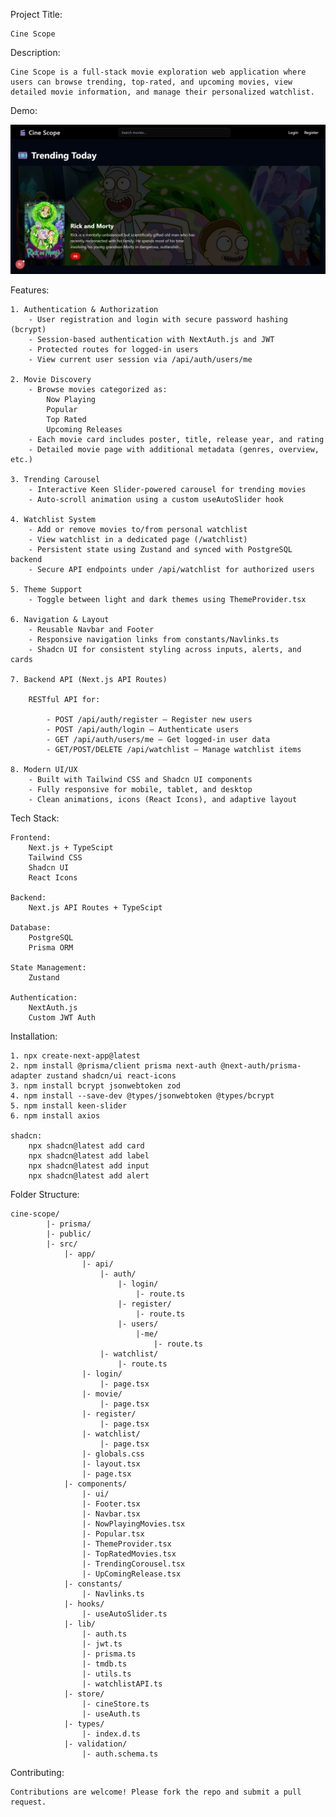 Project Title:

    Cine Scope

Description:

    Cine Scope is a full-stack movie exploration web application where users can browse trending, top-rated, and upcoming movies, view detailed movie information, and manage their personalized watchlist.

Demo:

![Home Page Screenshot](/public/cine-scope-demo.png)

Features:

    1. Authentication & Authorization
        - User registration and login with secure password hashing (bcrypt)
        - Session-based authentication with NextAuth.js and JWT
        - Protected routes for logged-in users
        - View current user session via /api/auth/users/me
    
    2. Movie Discovery
        - Browse movies categorized as:
            Now Playing
            Popular
            Top Rated
            Upcoming Releases
        - Each movie card includes poster, title, release year, and rating
        - Detailed movie page with additional metadata (genres, overview, etc.)
    
    3. Trending Carousel
        - Interactive Keen Slider-powered carousel for trending movies
        - Auto-scroll animation using a custom useAutoSlider hook
    
    4. Watchlist System
        - Add or remove movies to/from personal watchlist
        - View watchlist in a dedicated page (/watchlist)
        - Persistent state using Zustand and synced with PostgreSQL backend
        - Secure API endpoints under /api/watchlist for authorized users

    5. Theme Support
        - Toggle between light and dark themes using ThemeProvider.tsx

    6. Navigation & Layout
        - Reusable Navbar and Footer
        - Responsive navigation links from constants/Navlinks.ts
        - Shadcn UI for consistent styling across inputs, alerts, and cards

    7. Backend API (Next.js API Routes)

        RESTful API for:

            - POST /api/auth/register – Register new users
            - POST /api/auth/login – Authenticate users
            - GET /api/auth/users/me – Get logged-in user data
            - GET/POST/DELETE /api/watchlist – Manage watchlist items

    8. Modern UI/UX
        - Built with Tailwind CSS and Shadcn UI components
        - Fully responsive for mobile, tablet, and desktop
        - Clean animations, icons (React Icons), and adaptive layout

Tech Stack:

    Frontend:
        Next.js + TypeScipt
        Tailwind CSS
        Shadcn UI
        React Icons

    Backend:
        Next.js API Routes + TypeScipt
    
    Database:
        PostgreSQL
        Prisma ORM

    State Management:
        Zustand

    Authentication:
        NextAuth.js
        Custom JWT Auth

Installation:

    1. npx create-next-app@latest
    2. npm install @prisma/client prisma next-auth @next-auth/prisma-adapter zustand shadcn/ui react-icons
    3. npm install bcrypt jsonwebtoken zod
    4. npm install --save-dev @types/jsonwebtoken @types/bcrypt
    5. npm install keen-slider
    6. npm install axios

    shadcn:
        npx shadcn@latest add card
        npx shadcn@latest add label
        npx shadcn@latest add input
        npx shadcn@latest add alert

Folder Structure:

    cine-scope/
            |- prisma/
            |- public/
            |- src/
                |- app/
                    |- api/
                        |- auth/
                            |- login/
                                |- route.ts
                            |- register/
                                |- route.ts
                            |- users/
                                |-me/
                                    |- route.ts
                        |- watchlist/
                            |- route.ts
                    |- login/
                        |- page.tsx
                    |- movie/
                        |- page.tsx
                    |- register/
                        |- page.tsx
                    |- watchlist/
                        |- page.tsx
                    |- globals.css
                    |- layout.tsx
                    |- page.tsx
                |- components/
                    |- ui/
                    |- Footer.tsx
                    |- Navbar.tsx
                    |- NowPlayingMovies.tsx
                    |- Popular.tsx
                    |- ThemeProvider.tsx
                    |- TopRatedMovies.tsx
                    |- TrendingCorousel.tsx
                    |- UpComingRelease.tsx
                |- constants/
                    |- Navlinks.ts
                |- hooks/
                    |- useAutoSlider.ts
                |- lib/
                    |- auth.ts
                    |- jwt.ts
                    |- prisma.ts
                    |- tmdb.ts
                    |- utils.ts
                    |- watchlistAPI.ts
                |- store/
                    |- cineStore.ts
                    |- useAuth.ts
                |- types/
                    |- index.d.ts
                |- validation/
                    |- auth.schema.ts

Contributing:

    Contributions are welcome! Please fork the repo and submit a pull request.